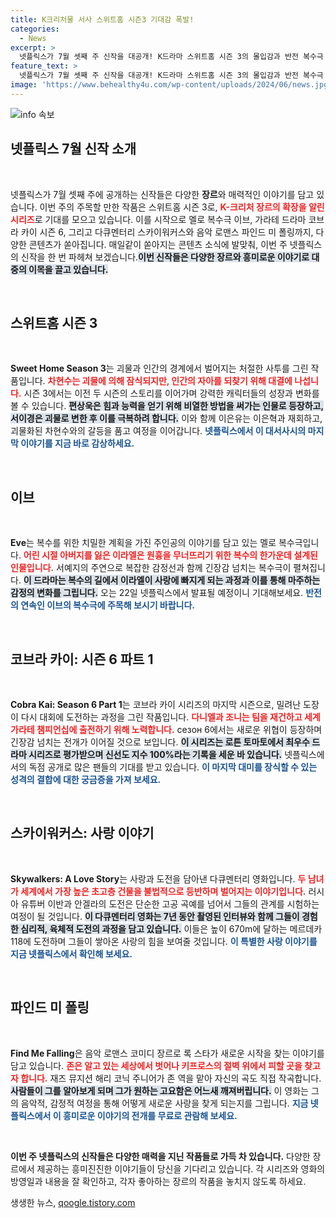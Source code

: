 ```yaml
---
title: K크리처물 서사 스위트홈 시즌3 기대감 폭발!
categories:
  - News
excerpt: >
  넷플릭스가 7월 셋째 주 신작을 대공개! K드라마 스위트홈 시즌 3의 몰입감과 반전 복수극 이브, 마지막을 장식할 코브라 카이 등 다양한 장르가 가득하다. 지금 바로 시청하세요!
feature_text: >
  넷플릭스가 7월 셋째 주 신작을 대공개! K드라마 스위트홈 시즌 3의 몰입감과 반전 복수극 이브, 마지막을 장식할 코브라 카이 등 다양한 장르가 가득하다. 지금 바로 시청하세요!
image: 'https://www.behealthy4u.com/wp-content/uploads/2024/06/news.jpg'
---
```


<p><img src="https://www.behealthy4u.com/wp-content/uploads/2024/06/news.jpg" alt="info 속보" /></p>

<h2 data-ke-size="size26">넷플릭스 7월 신작 소개</h2>

<p data-ke-size="size16">&nbsp;</p>

<p>넷플릭스가 7월 셋째 주에 공개하는 신작들은 다양한 <b>장르</b>와 매력적인 이야기를 담고 있습니다. 이번 주의 주목할 만한 작품은 스위트홈 시즌 3로, <b><span style="color: #ee2323;">K-크리처 장르의 확장을 알린 시리즈</span></b>로 기대를 모으고 있습니다. 이를 시작으로 멜로 복수극 이브, 가라테 드라마 코브라 카이 시즌 6, 그리고 다큐멘터리 스카이워커스와 음악 로맨스 파인드 미 폴링까지, 다양한 콘텐츠가 쏟아집니다. 매일같이 쏟아지는 콘텐츠 소식에 발맞춰, 이번 주 넷플릭스의 신작을 한 번 파헤쳐 보겠습니다.<b><span style="background-color: #21538527;">이번 신작들은 다양한 장르와 흥미로운 이야기로 대중의 이목을 끌고 있습니다.</span></b></p>

<p data-ke-size="size16">&nbsp;</p>

<h2 data-ke-size="size26">스위트홈 시즌 3</h2>

<p data-ke-size="size16">&nbsp;</p>

<p><b>Sweet Home Season 3</b>는 괴물과 인간의 경계에서 벌어지는 처절한 사투를 그린 작품입니다. <b><span style="color: #ee2323;">차현수는 괴물에 의해 잠식되지만, 인간의 자아를 되찾기 위해 대결에 나섭니다.</span></b> 시즌 3에서는 이전 두 시즌의 스토리를 이어가며 강력한 캐릭터들의 성장과 변화를 볼 수 있습니다. <b><span style="background-color: #21538527;">편상욱은 힘과 능력을 얻기 위해 비열한 방법을 써가는 인물로 등장하고, 서이경은 괴물로 변한 후 이를 극복하려 합니다.</span></b> 이와 함께 이은유는 이은혁과 재회하고, 괴물화된 차현수와의 갈등을 품고 여정을 이어갑니다. <b><span style="color: #1a5490;">넷플릭스에서 이 대서사시의 마지막 이야기를 지금 바로 감상하세요.</span></b></p>

<p data-ke-size="size16">&nbsp;</p>

<h2 data-ke-size="size26">이브</h2>

<p data-ke-size="size16">&nbsp;</p>

<p><b>Eve</b>는 복수를 위한 치밀한 계획을 가진 주인공의 이야기를 담고 있는 멜로 복수극입니다. <b><span style="color: #ee2323;">어린 시절 아버지를 잃은 이라엘은 원흉을 무너뜨리기 위한 복수의 한가운데 설계된 인물입니다.</span></b> 서예지의 주연으로 복잡한 감정선과 함께 긴장감 넘치는 복수극이 펼쳐집니다. <b><span style="background-color: #21538527;">이 드라마는 복수의 길에서 이라엘이 사랑에 빠지게 되는 과정과 이를 통해 마주하는 감정의 변화를 그립니다.</span></b> 오는 22일 넷플릭스에서 발표될 예정이니 기대해보세요. <b><span style="color: #1a5490;">반전의 연속인 이브의 복수극에 주목해 보시기 바랍니다.</span></b></p>

<p data-ke-size="size16">&nbsp;</p>

<h2 data-ke-size="size26">코브라 카이: 시즌 6 파트 1</h2>

<p data-ke-size="size16">&nbsp;</p>

<p><b>Cobra Kai: Season 6 Part 1</b>는 코브라 카이 시리즈의 마지막 시즌으로, 밀려난 도장이 다시 대회에 도전하는 과정을 그린 작품입니다. <b><span style="color: #ee2323;">다니엘과 조니는 팀을 재건하고 세계 가라테 챔피언십에 출전하기 위해 노력합니다.</span></b> сезон 6에서는 새로운 위협이 등장하며 긴장감 넘치는 전개가 이어질 것으로 보입니다. <b><span style="background-color: #21538527;">이 시리즈는 로튼 토마토에서 최우수 드라마 시리즈로 평가받으며 신선도 지수 100%라는 기록을 세운 바 있습니다.</span></b> 넷플릭스에서의 독점 공개로 많은 팬들의 기대를 받고 있습니다. <b><span style="color: #1a5490;">이 마지막 대미를 장식할 수 있는 성격의 결합에 대한 궁금증을 가져 보세요.</span></b></p>

<p data-ke-size="size16">&nbsp;</p>

<h2 data-ke-size="size26">스카이워커스: 사랑 이야기</h2>

<p data-ke-size="size16">&nbsp;</p>

<p><b>Skywalkers: A Love Story</b>는 사랑과 도전을 담아낸 다큐멘터리 영화입니다. <b><span style="color: #ee2323;">두 남녀가 세계에서 가장 높은 초고층 건물을 불법적으로 등반하며 벌어지는 이야기입니다.</span></b> 러시아 유튜버 이반과 안겔라의 도전은 단순한 고공 곡예를 넘어서 그들의 관계를 시험하는 여정이 될 것입니다. <b><span style="background-color: #21538527;">이 다큐멘터리 영화는 7년 동안 촬영된 인터뷰와 함께 그들이 경험한 심리적, 육체적 도전의 과정을 담고 있습니다.</span></b> 이들은 높이 670m에 달하는 메르데카 118에 도전하며 그들이 쌓아온 사랑의 힘을 보여줄 것입니다. <b><span style="color: #1a5490;">이 특별한 사랑 이야기를 지금 넷플릭스에서 확인해 보세요.</span></b></p>

<p data-ke-size="size16">&nbsp;</p>

<h2 data-ke-size="size26">파인드 미 폴링</h2>

<p data-ke-size="size16">&nbsp;</p>

<p><b>Find Me Falling</b>은 음악 로맨스 코미디 장르로 록 스타가 새로운 시작을 찾는 이야기를 담고 있습니다. <b><span style="color: #ee2323;">존은 알고 있는 세상에서 벗어나 키프로스의 절벽 위에서 피할 곳을 찾고자 합니다.</span></b> 재즈 뮤지션 해리 코닉 주니어가 존 역을 맡아 자신의 곡도 직접 작곡합니다. <b><span style="background-color: #21538527;">사람들이 그를 알아보게 되며 그가 원하는 고요함은 어느새 깨져버립니다.</span></b> 이 영화는 그의 음악적, 감정적 여정을 통해 어떻게 새로운 사랑을 찾게 되는지를 그립니다. <b><span style="color: #1a5490;">지금 넷플릭스에서 이 흥미로운 이야기의 전개를 무료로 관람해 보세요.</span></b></p>

<p data-ke-size="size16">&nbsp;</p>

<p><b>이번 주 넷플릭스의 신작들은 다양한 매력을 지닌 작품들로 가득 차 있습니다.</b> 다양한 장르에서 제공하는 흥미진진한 이야기들이 당신을 기다리고 있습니다. 각 시리즈와 영화의 방영일과 내용을 잘 확인하고, 각자 좋아하는 장르의 작품을 놓치지 않도록 하세요. </p>
생생한 뉴스, <a href="https://qoogle.tistory.com" rel="dofollow">qoogle.tistory.com</a>


